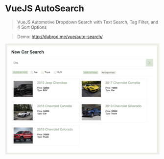 # VueJS AutoSearch

> VueJS Automotive Dropdown Search with Text Search, Tag Filter, and 4 Sort Options

> Demo: http://dubrod.me/vue/auto-search/

![screen](screen-grab.jpeg)
